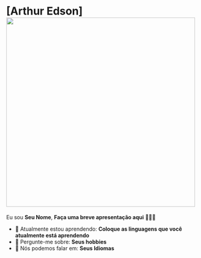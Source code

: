 # [Arthur Edson] <img src=https://pa1.narvii.com/8092/7382bf680cfeb7ad1a2bef9e60d1e95fc19e4e49r1-498-280_hq.gif width="500px">

Eu sou <strong>Seu Nome</strong>, <strong>Faça uma breve apresentação aqui</strong> 👨🏻‍💻 

- 🚀 Atualmente estou aprendendo: <strong>Coloque as linguagens que você atualmente está aprendendo</strong> 
- 💬 Pergunte-me sobre: <strong>Seus hobbies</strong>
- 📣 Nós podemos falar em: <strong>Seus Idiomas</strong>
